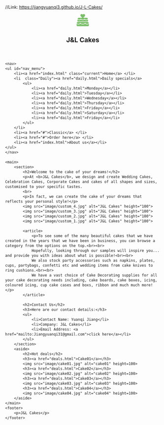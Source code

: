 //Link: https://jiangyuanqi3.github.io/J-L-Cakes/

<!DOCTYPE html>
<html lang="en">

<head>
	<meta charset="utf-8">
	<title>J&L Cakes</title>
	<link rel="stylesheet" href="style/main.css">
	<link rel="stylesheet" href="style/index.css">
</head>

<body>
	<header >
		<img src="image/logo.png" alt="J&L Cakes" height="40">
		<h2 id="header">J&L Cakes</h2>
	</header>
	
	<nav>
	<ul id="nav_menu">
	    <li><a href="index.html" class="current">Home</a> </li>
	    <li  class="Daily"><a href="daily.html">Daily specials</a>
	        <ul>
			    <li><a href="daily.html">Monday</a></li>
				<li><a href="daily.html">Tuesday</a></li>
				<li><a href="daily.html">Wednesday</a></li>
	            <li><a href="daily.html">Thursday</a></li>
				<li><a href="daily.html">Friday</a></li>
				<li><a href="daily.html">Saturday</a></li>
	            <li><a href="daily.html">Friday</a></li>
			</ul>		
		</li>	
	    <li><a href="#">Classic</a> </li>
	    <li><a href="#">Order here</a> </li>
	    <li><a href="index.html">About us</a></li>
	</ul>
	</nav>
	
	<main>
		<section>
			<h2>Welcome to the cake of your dreams!</h2>
			<p>At <b>J&L Cakes</b>, we design and create Wedding Cakes, Celebration Cakes, Corporate Cakes and cakes of all shapes and sizes, customised to your specific tastes.
			<br>
			<p>In fact, we can create the cake of your dreams that reflects your personal style!</p>
		    <img src="image/custom_4.jpg" alt="J&L Cakes" height="100">			
		    <img src="image/custom_3.jpg" alt="J&L Cakes" height="100">
		    <img src="image/custom_2.jpg" alt="J&L Cakes" height="100">
		    <img src="image/custom_1.jpg" alt="J&L Cakes" height="100">			

			<article>
				<p>To see some of the many beautiful cakes that we have created in the years that we have been in business, you can browse a category from the options on the top.<br><br>
                Hopefully, looking through our samples will inspire you... and provide you with ideas about what is possible!<br><br>
                We also stock party accessories such as napkins, plates, cups, partybags, confetti etc and wedding items from cake knives to ring cushions.<br><br>
				We have a vast choice of Cake Decorating supplies for all your cake decorating needs including, cake boards, cake boxes, icing, coloured icing, cup cake cases and boxs, ribbon and much much more!</p>
			</article>
			
			<h2>Contact Us</h2>
			<h3>Here are our contact details:</h3>
			<ul>
				<li>Contact Name: Yuanqi Jiang</li>
				<li>Company: J&L Cakes</li>
				<li>Email Address: <a href="mailto:Jiangyuanqi31@gmail.com">click here</a></li>
			</ul>
		</section>
		<aside>
			<h2>Hot deals</h2>
			<h3><a href="deals.html">Cake01</a></h3>
			<img src="image/cake01.jpg" alt="cake01" height=100>
			<h3><a href="deals.html">Cake02</a></h3>
			<img src="image/cake02.jpg" alt="cake02" height=100>
			<h3><a href="deals.html">Cake03</a></h3>
			<img src="image/cake03.jpg" alt="cake03" height=100>
			<h3><a href="deals.html">Cake04</a></h3>
			<img src="image/cake04.jpg" alt="cake04" height=100>
		</aside>
	</main>
	<footer>
		<p>J&L Cakes</p>
	</footer>
</body>
</html>
